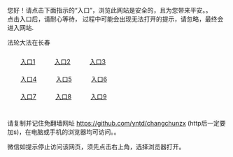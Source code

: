 您好！请点击下面指示的“入口”，浏览此网站是安全的，且为您带来平安。。 <br/>
点击入口后，请耐心等待， 过程中可能会出现无法打开的提示，请忽略，最终会进入网站. </br>

法轮大法在长春<br/>
<div style="padding:10px"><a style="margin:20px" target="_blank" href="https://dqmdw8b05rcsu.cloudfront.net/2Qpsp?jmeugyy" id="ccLink1" rel="nofollow">入口1</a> <a target="_blank" style="margin:20px" href="https://d628k15yxgaa8.cloudfront.net/2Qpsp?jipfv" id="ccLink2" rel="nofollow">入口2</a> <a style="margin:20px" target="_blank" href="https://d3bwuzclqlg7z6.cloudfront.net/2Qpsp?lqybuta" id="ccLink3" rel="nofollow">入口3</a></div>

<div style="padding:10px" ><a style="margin:20px" target="_blank" href="https://dqmdw8b05rcsu.cloudfront.net/2Qpsp?jmeugyy" id="ccLink4" rel="nofollow">入口4</a> <a style="margin:20px" href="https://d628k15yxgaa8.cloudfront.net/2Qpsp?jipfv" target="_blank" id="ccLink5" rel="nofollow">入口5</a> <a style="margin:20px" href="https://d3bwuzclqlg7z6.cloudfront.net/2Qpsp?lqybuta" target="_blank" id="ccLink6" rel="nofollow">入口6</a></div>

<div style="padding:10px"><a style="margin:20px" target="_blank" href="https://dqmdw8b05rcsu.cloudfront.net/2Qpsp?jmeugyy" id="ccLink7" rel="nofollow">入口7</a> <a style="margin:20px" href="https://d628k15yxgaa8.cloudfront.net/2Qpsp?jipfv" target="_blank" id="ccLink8" rel="nofollow">入口8</a> <a style="margin:20px" target="_blank" href="https://d3bwuzclqlg7z6.cloudfront.net/2Qpsp?lqybuta" id="ccLink9" rel="nofollow">入口9</a></div>

<br/>



请复制并记住免翻墙网址 https://github.com/yntd/changchunzx (http后一定要加s)，在电脑或手机的浏览器均可访问。。<br/>

微信如提示停止访问该网页，须先点击右上角，选择浏览器打开。
